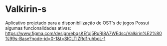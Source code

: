 # Valkirin-s
Aplicativo projetado para a disponibilização de OST's de jogos
Possui algumas funcionalidades ativas:
https://www.figma.com/design/ebqsKEfoj5RuRI8A7WEdsc/Valkirin%E2%80%99s-Base?node-id=0-1&t=SICLTIZRd1ruhboL-1

